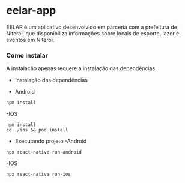 # eelar-app

EELAR é um aplicativo desenvolvido em parceria com a prefeitura de Niterói, que disponibiliza informações sobre locais de esporte, lazer e eventos em Niterói.

### Como instalar

A instalação apenas requere a instalação das dependências.

* Instalação das dependências
- Android
```
npm install
```
-IOS
```
npm install
cd ./ios && pod install
```

* Executando projeto
-Android
```
npx react-native run-android
```
-IOS
```
npx react-native run-ios
```
